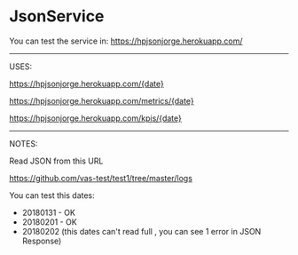 # JsonService

You can test the service in: https://hpjsonjorge.herokuapp.com/

-------------------------------------------------------------

USES:

https://hpjsonjorge.herokuapp.com/{date} 

https://hpjsonjorge.herokuapp.com/metrics/{date}

https://hpjsonjorge.herokuapp.com/kpis/{date}


-------------------------------------------------------------

NOTES:

Read JSON from this URL

https://github.com/vas-test/test1/tree/master/logs

You can test this dates:

- 20180131 - OK
- 20180201 - OK
- 20180202 (this dates can't read full , you can see 1 error in JSON Response)


